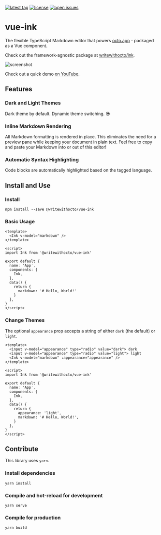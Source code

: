 [![latest tag](https://img.shields.io/github/v/tag/writewithocto/vue-ink?color=blue&label=latest%20tag&sort=semver)](https://github.com/writewithocto/vue-ink/releases)
[![license](https://img.shields.io/github/license/writewithocto/vue-ink)](https://github.com/writewithocto/vue-ink/blob/master/LICENSE)
[![open issues](https://img.shields.io/github/issues-raw/writewithocto/vue-ink)](https://github.com/writewithocto/vue-ink/issues)

# vue-ink

The flexible TypeScript Markdown editor that powers [octo.app](https://octo.app) - packaged as a Vue component.

Check out the framework-agnostic package at [writewithocto/ink](https://github.com/writewithocto/ink).

![screenshot](https://i.imgur.com/1tOS335.png)

Check out a quick demo [on YouTube](https://youtu.be/iyZiS0glaJE).

## Features

### Dark and Light Themes

Dark theme by default. Dynamic theme switching. 😎

### Inline Markdown Rendering

All Markdown formatting is rendered in place. This eliminates the need for a preview pane while keeping your document in plain text. Feel free to copy and paste your Markdown into or out of this editor!

### Automatic Syntax Highlighting

Code blocks are automatically highlighted based on the tagged language.

## Install and Use

### Install

```shell
npm install --save @writewithocto/vue-ink
```

### Basic Usage

```vue
<template>
  <Ink v-model="markdown" />
</template>

<script>
import Ink from '@writewithocto/vue-ink'

export default {
  name: 'App',
  components: {
    Ink,
  },
  data() {
    return {
      markdown: '# Hello, World!'
    }
  },
}
</script>
```

### Change Themes

The optional `appearance` prop accepts a string of either `dark` (the default) or `light`.

```vue
<template>
  <input v-model="appearance" type="radio" value="dark"> dark
  <input v-model="appearance" type="radio" value="light"> light
  <Ink v-model="markdown" :appearance="appearance" />
</template>

<script>
import Ink from '@writewithocto/vue-ink'

export default {
  name: 'App',
  components: {
    Ink,
  },
  data() {
    return {
      appearance: 'light',
      markdown: '# Hello, World!',
    }
  },
}
</script>
```

## Contribute

This library uses `yarn`.

### Install dependencies

```shell
yarn install
```

### Compile and hot-reload for development

```shell
yarn serve
```

### Compile for production

```shell
yarn build
```
